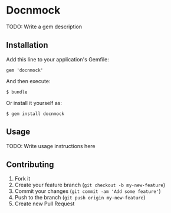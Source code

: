# Docnmock

TODO: Write a gem description

## Installation

Add this line to your application's Gemfile:

    gem 'docnmock'

And then execute:

    $ bundle

Or install it yourself as:

    $ gem install docnmock

## Usage

TODO: Write usage instructions here

## Contributing

1. Fork it
2. Create your feature branch (`git checkout -b my-new-feature`)
3. Commit your changes (`git commit -am 'Add some feature'`)
4. Push to the branch (`git push origin my-new-feature`)
5. Create new Pull Request
